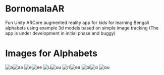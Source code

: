 # BornomalaAR
Fun Unity ARCore augmented reality app for kids for learning Bengali alphabets using example 3d models based on simple image tracking
(The app is under development in initial phase and buggy)

Images for Alphabets
==
![a](https://user-images.githubusercontent.com/43669876/207153680-a7d40e6e-1648-405c-aedc-0d482bddc914.png)![aa](https://user-images.githubusercontent.com/43669876/207153745-70a7c17f-7488-43ec-b6d6-c8d7d6ea8558.png)
![e](https://user-images.githubusercontent.com/43669876/207153772-6d62319c-c7fa-4e7e-a51a-77ec76684a41.png)![ee](https://user-images.githubusercontent.com/43669876/207153835-4a9be098-9a48-4511-8b50-54aa8245b09f.png)
![u](https://user-images.githubusercontent.com/43669876/207153866-16706f94-2f97-4546-b16c-aa2632f01a89.png)![uu](https://user-images.githubusercontent.com/43669876/207153873-3ada5965-6fb9-45ab-bfbe-e0dc87390664.png)
![ri](https://user-images.githubusercontent.com/43669876/207153893-cbd2607d-f624-4c42-a270-fb54ff9ad189.png)![ea](https://user-images.githubusercontent.com/43669876/207153913-2f29f446-9ffd-4686-8f9c-e7ca6402124a.png)
![oi](https://user-images.githubusercontent.com/43669876/207153924-a2c7b571-51b1-4adc-a020-5cc02dfa44c2.png)![o](https://user-images.githubusercontent.com/43669876/207153974-2644da4f-9bed-4816-9a8f-ae7a86510beb.png)
![ou](https://user-images.githubusercontent.com/43669876/207153991-c824f1f0-1718-41a6-a415-d94323b1e5d6.png)




